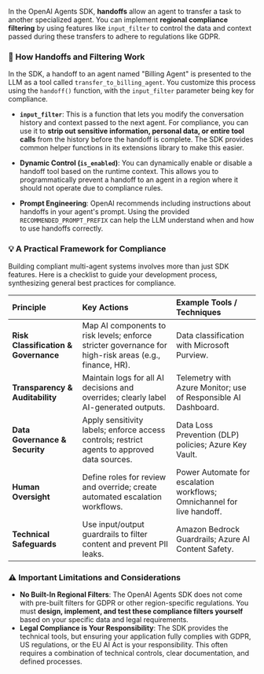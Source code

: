 In the OpenAI Agents SDK, **handoffs** allow an agent to transfer a task to another specialized agent. You can implement **regional compliance filtering** by using features like `input_filter` to control the data and context passed during these transfers to adhere to regulations like GDPR.

### 🔧 How Handoffs and Filtering Work

In the SDK, a handoff to an agent named "Billing Agent" is presented to the LLM as a tool called `transfer_to_billing_agent`. You customize this process using the `handoff()` function, with the `input_filter` parameter being key for compliance.

- **`input_filter`**: This is a function that lets you modify the conversation history and context passed to the next agent. For compliance, you can use it to **strip out sensitive information, personal data, or entire tool calls** from the history before the handoff is complete. The SDK provides common helper functions in its extensions library to make this easier.

- **Dynamic Control (`is_enabled`)**: You can dynamically enable or disable a handoff tool based on the runtime context. This allows you to programmatically prevent a handoff to an agent in a region where it should not operate due to compliance rules.

- **Prompt Engineering**: OpenAI recommends including instructions about handoffs in your agent's prompt. Using the provided `RECOMMENDED_PROMPT_PREFIX` can help the LLM understand when and how to use handoffs correctly.

### 💡 A Practical Framework for Compliance

Building compliant multi-agent systems involves more than just SDK features. Here is a checklist to guide your development process, synthesizing general best practices for compliance.

| Principle | Key Actions | Example Tools / Techniques |
| :--- | :--- | :--- |
| **Risk Classification & Governance** | Map AI components to risk levels; enforce stricter governance for high-risk areas (e.g., finance, HR). | Data classification with Microsoft Purview. |
| **Transparency & Auditability** | Maintain logs for all AI decisions and overrides; clearly label AI-generated outputs. | Telemetry with Azure Monitor; use of Responsible AI Dashboard. |
| **Data Governance & Security** | Apply sensitivity labels; enforce access controls; restrict agents to approved data sources. | Data Loss Prevention (DLP) policies; Azure Key Vault. |
| **Human Oversight** | Define roles for review and override; create automated escalation workflows. | Power Automate for escalation workflows; Omnichannel for live handoff. |
| **Technical Safeguards** | Use input/output guardrails to filter content and prevent PII leaks. | Amazon Bedrock Guardrails; Azure AI Content Safety. |

### ⚠️ Important Limitations and Considerations

- **No Built-In Regional Filters**: The OpenAI Agents SDK does not come with pre-built filters for GDPR or other region-specific regulations. You must **design, implement, and test these compliance filters yourself** based on your specific data and legal requirements.
- **Legal Compliance is Your Responsibility**: The SDK provides the technical tools, but ensuring your application fully complies with GDPR, US regulations, or the EU AI Act is your responsibility. This often requires a combination of technical controls, clear documentation, and defined processes.

